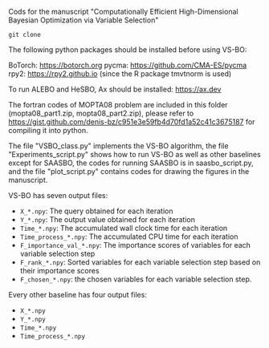 Cods for the manuscript "Computationally Efficient High-Dimensional Bayesian Optimization via Variable Selection"

`git clone`

The following python packages should be installed before using VS-BO: 

BoTorch: https://botorch.org
pycma: https://github.com/CMA-ES/pycma
rpy2: https://rpy2.github.io (since the R package tmvtnorm is used)

To run ALEBO and HeSBO, Ax should be installed: https://ax.dev

The fortran codes of MOPTA08 problem are included in this folder (mopta08_part1.zip, mopta08_part2.zip), please refer to https://gist.github.com/denis-bz/c951e3e59fb4d70fd1a52c41c3675187 for compiling it into python. 

The file "VSBO_class.py" implements the VS-BO algorithm, the file "Experiments_script.py" shows how to run VS-BO as well as other baselines except for SAASBO, the codes for running SAASBO is in saasbo_script.py, and the file "plot_script.py" contains codes for drawing the figures in the manuscript. 


VS-BO has seven output files:

* `X_*.npy`: The query obtained for each iteration
* `Y_*.npy`: The output value obtained for each iteration
* `Time_*.npy`: The accumulated wall clock time for each iteration
* `Time_process_*.npy`: The accumulated CPU time for each iteration
* `F_importance_val_*.npy`: The importance scores of variables for each variable selection step
* `F_rank_*.npy`: Sorted variables for each variable selection step based on their importance scores
* `F_chosen_*.npy`: the chosen variables for each variable selection step. 


Every other baseline has four output files: 

* `X_*.npy`
* `Y_*.npy`
* `Time_*.npy`
* `Time_process_*.npy`
